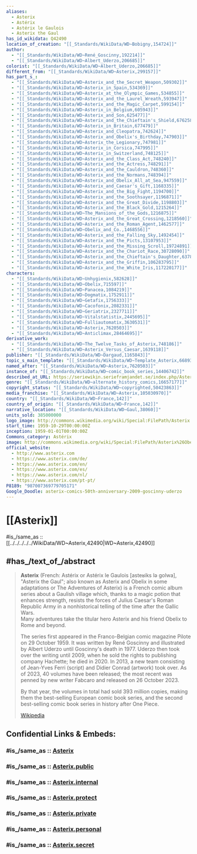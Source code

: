 ```yaml
---
aliases:
  - Asterix
  - Astérix
  - Astérix le Gaulois
  - Asterix the Gaul
has_id_wikidata: Q42490
location_of_creation: "[[_Standards/WikiData/WD~Bobigny,154724]]"
author:
  - "[[_Standards/WikiData/WD~René_Goscinny,192214]]"
  - "[[_Standards/WikiData/WD~Albert_Uderzo,206685]]"
colorist: "[[_Standards/WikiData/WD~Albert_Uderzo,206685]]"
different_from: "[[_Standards/WikiData/WD~Asterix,299157]]"
has_part_s_:
  - "[[_Standards/WikiData/WD~Asterix_and_the_Secret_Weapon,509302]]"
  - "[[_Standards/WikiData/WD~Asterix_in_Spain,534369]]"
  - "[[_Standards/WikiData/WD~Asterix_at_the_Olympic_Games,534855]]"
  - "[[_Standards/WikiData/WD~Asterix_and_the_Laurel_Wreath,593947]]"
  - "[[_Standards/WikiData/WD~Asterix_and_the_Magic_Carpet,599154]]"
  - "[[_Standards/WikiData/WD~Asterix_in_Belgium,605943]]"
  - "[[_Standards/WikiData/WD~Asterix_and_Son,625477]]"
  - "[[_Standards/WikiData/WD~Asterix_and_the_Chieftain's_Shield,676258]]"
  - "[[_Standards/WikiData/WD~Asterix_in_Britain,677479]]"
  - "[[_Standards/WikiData/WD~Asterix_and_Cleopatra,742624]]"
  - "[[_Standards/WikiData/WD~Asterix_and_Obelix's_Birthday,747903]]"
  - "[[_Standards/WikiData/WD~Asterix_the_Legionary,747981]]"
  - "[[_Standards/WikiData/WD~Asterix_in_Corsica,747995]]"
  - "[[_Standards/WikiData/WD~Asterix_in_Switzerland,748125]]"
  - "[[_Standards/WikiData/WD~Asterix_and_the_Class_Act,748240]]"
  - "[[_Standards/WikiData/WD~Asterix_and_the_Actress,748291]]"
  - "[[_Standards/WikiData/WD~Asterix_and_the_Cauldron,748360]]"
  - "[[_Standards/WikiData/WD~Asterix_and_the_Normans,748394]]"
  - "[[_Standards/WikiData/WD~Asterix_and_Obelix_All_at_Sea,947559]]"
  - "[[_Standards/WikiData/WD~Asterix_and_Caesar's_Gift,1168335]]"
  - "[[_Standards/WikiData/WD~Asterix_and_the_Big_Fight,1194700]]"
  - "[[_Standards/WikiData/WD~Asterix_and_the_Soothsayer,1196871]]"
  - "[[_Standards/WikiData/WD~Asterix_and_the_Great_Divide,1198803]]"
  - "[[_Standards/WikiData/WD~Asterix_and_the_Black_Gold,1215264]]"
  - "[[_Standards/WikiData/WD~The_Mansions_of_the_Gods,1216875]]"
  - "[[_Standards/WikiData/WD~Asterix_and_the_Great_Crossing,1218560]]"
  - "[[_Standards/WikiData/WD~Asterix_and_the_Roman_Agent,1462577]]"
  - "[[_Standards/WikiData/WD~Obelix_and_Co.,1468556]]"
  - "[[_Standards/WikiData/WD~Asterix_and_the_Falling_Sky,1492454]]"
  - "[[_Standards/WikiData/WD~Asterix_and_the_Picts,13107953]]"
  - "[[_Standards/WikiData/WD~Asterix_and_the_Missing_Scroll,19724891]]"
  - "[[_Standards/WikiData/WD~Asterix_and_the_Chariot_Race,30728090]]"
  - "[[_Standards/WikiData/WD~Asterix_and_the_Chieftain's_Daughter,63786032]]"
  - "[[_Standards/WikiData/WD~Asterix_and_the_Griffin,106283795]]"
  - "[[_Standards/WikiData/WD~Asterix_and_the_White_Iris,117220177]]"
characters:
  - "[[_Standards/WikiData/WD~Unhygienix,582628]]"
  - "[[_Standards/WikiData/WD~Obelix,715597]]"
  - "[[_Standards/WikiData/WD~Panacea,1084219]]"
  - "[[_Standards/WikiData/WD~Dogmatix,1752911]]"
  - "[[_Standards/WikiData/WD~Getafix,1756333]]"
  - "[[_Standards/WikiData/WD~Cacofonix,2082331]]"
  - "[[_Standards/WikiData/WD~Geriatrix,2327711]]"
  - "[[_Standards/WikiData/WD~Vitalstatistix,2445695]]"
  - "[[_Standards/WikiData/WD~Fulliautomatix,3630531]]"
  - "[[_Standards/WikiData/WD~Asterix,7620503]]"
  - "[[_Standards/WikiData/WD~Anticlimax,28464695]]"
derivative_work:
  - "[[_Standards/WikiData/WD~The_Twelve_Tasks_of_Asterix,748186]]"
  - "[[_Standards/WikiData/WD~Asterix_Versus_Caesar,1639118]]"
publisher: "[[_Standards/WikiData/WD~Dargaud,1165843]]"
topic_s_main_template: "[[_Standards/WikiData/WD~Template_Asterix,6689311]]"
named_after: "[[_Standards/WikiData/WD~Asterix,7620503]]"
instance_of: "[[_Standards/WikiData/WD~comic_book_series,14406742]]"
described_at_URL: https://seriewikin.serieframjandet.se/index.php/Asterix
genre: "[[_Standards/WikiData/WD~alternate_history_comics,16657177]]"
copyright_status: "[[_Standards/WikiData/WD~copyrighted,50423863]]"
media_franchise: "[[_Standards/WikiData/WD~Asterix,105030970]]"
country: "[[_Standards/WikiData/WD~France,142]]"
country_of_origin: "[[_Standards/WikiData/WD~France,142]]"
narrative_location: "[[_Standards/WikiData/WD~Gaul,38060]]"
units_sold: 385000000
logo_image: http://commons.wikimedia.org/wiki/Special:FilePath/Asterix.svg
start_time: 1959-10-29T00:00:00Z
inception: 1959-01-01T00:00:00Z
Commons_category: Astérix
image: http://commons.wikimedia.org/wiki/Special:FilePath/Asterix%26Obelix%20Brussels.jpg
official_website:
  - http://www.asterix.com
  - https://www.asterix.com/de/
  - https://www.asterix.com/en/
  - https://www.asterix.com/es/
  - https://www.asterix.com/nl/
  - https://www.asterix.com/pt-pt/
P8189: "987007369779705171"
Google_Doodle: asterix-comics-50th-anniversary-2009-goscinny-uderzo
---
```


# [[Asterix]] 

#is_/same_as :: [[../../../../../WikiData/WD~Asterix,42490|WD~Asterix,42490]] 

## #has_/text_of_/abstract 

> **Asterix** (French: Astérix or Astérix le Gaulois [asteʁiks lə ɡolwa], "Asterix the Gaul"; 
> also known as Asterix and Obelix in some adaptations or The Adventures of Asterix) 
> is a French comic album series about a Gaulish village which, 
> thanks to a magic potion that enhances strength, 
> resists the forces of Julius Caesar's Roman Republic Army 
> in a nonhistorical telling of the time after the Gallic Wars.  
> Many adventures take the titular hero Asterix and his friend Obelix to Rome and beyond.
>
> The series first appeared in the Franco-Belgian comic magazine Pilote on 29 October 1959. 
> It was written by René Goscinny and illustrated by Albert Uderzo until Goscinny's death in 1977. 
> Uderzo then took over the writing until 2009, 
> when he sold the rights to publishing company Hachette; he died in 2020. 
> In 2013, a new team consisting of Jean-Yves Ferri (script) and Didier Conrad (artwork) took over. 
> As of 2023, 40 volumes have been released; 
> the most recent was penned by new writer Fabcaro and released on 26 October 2023.
>
> By that year, the volumes in total had sold 393 million copies, making them the best-selling European comic book series, and the second best-selling comic book series in history after One Piece.
>
> [Wikipedia](https://en.wikipedia.org/wiki/Asterix) 


## Confidential Links & Embeds: 

### #is_/same_as :: [Asterix](/_Standards/Society/Communication/Genre/Fiction/Fictional_Characters/Asterix.md) 

### #is_/same_as :: [Asterix.public](/_public/Society/Communication/Genre/Fiction/Fictional_Characters/Asterix.public.md) 

### #is_/same_as :: [Asterix.internal](/_internal/Society/Communication/Genre/Fiction/Fictional_Characters/Asterix.internal.md) 

### #is_/same_as :: [Asterix.protect](/_protect/Society/Communication/Genre/Fiction/Fictional_Characters/Asterix.protect.md) 

### #is_/same_as :: [Asterix.private](/_private/Society/Communication/Genre/Fiction/Fictional_Characters/Asterix.private.md) 

### #is_/same_as :: [Asterix.personal](/_personal/Society/Communication/Genre/Fiction/Fictional_Characters/Asterix.personal.md) 

### #is_/same_as :: [Asterix.secret](/_secret/Society/Communication/Genre/Fiction/Fictional_Characters/Asterix.secret.md)

